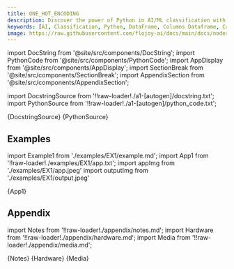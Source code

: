 ```yaml
---
title: ONE_HOT_ENCODING
description: Discover the power of Python in AI/ML classification with the ONE_HOT_ENCODING node that creates encoding from a dataframe and columns dataframe that contain categorical features.
keywords: [AI, Classification, Python, DataFrame, Columns Dataframe, Categorical Features, Encoding]
image: https://raw.githubusercontent.com/flojoy-ai/docs/main/docs/nodes/AI_ML/CLASSIFICATION/ONE_HOT_ENCODING/examples/EX1/output.jpeg
---
```



[//]: # (Custom component imports)

import DocString from '@site/src/components/DocString';
import PythonCode from '@site/src/components/PythonCode';
import AppDisplay from '@site/src/components/AppDisplay';
import SectionBreak from '@site/src/components/SectionBreak';
import AppendixSection from '@site/src/components/AppendixSection';

[//]: # (Docstring)

import DocstringSource from '!!raw-loader!./a1-[autogen]/docstring.txt';
import PythonSource from '!!raw-loader!./a1-[autogen]/python_code.txt';

<DocString>{DocstringSource}</DocString>
<PythonCode GLink='AI_ML/CLASSIFICATION/ONE_HOT_ENCODING/ONE_HOT_ENCODING.py'>{PythonSource}</PythonCode>

<SectionBreak />

[//]: # (Examples)

## Examples

import Example1 from './examples/EX1/example.md';
import App1 from '!!raw-loader!./examples/EX1/app.txt';
import appImg from './examples/EX1/app.jpeg'
import outputImg from './examples/EX1/output.jpeg'

<AppDisplay 
    nodeLabel='ONE_HOT_ENCODING'
    appImg={appImg}
    outputImg={outputImg}
    >
    {App1}
</AppDisplay>

<Example1 />

<SectionBreak />

[//]: # (Appendix)

## Appendix

import Notes from '!!raw-loader!./appendix/notes.md';
import Hardware from '!!raw-loader!./appendix/hardware.md';
import Media from '!!raw-loader!./appendix/media.md';

<AppendixSection index={0} folderPath='nodes/AI_ML/CLASSIFICATION/ONE_HOT_ENCODING/appendix/'>{Notes}</AppendixSection>
<AppendixSection index={1} folderPath='nodes/AI_ML/CLASSIFICATION/ONE_HOT_ENCODING/appendix/'>{Hardware}</AppendixSection>
<AppendixSection index={2} folderPath='nodes/AI_ML/CLASSIFICATION/ONE_HOT_ENCODING/appendix/'>{Media}</AppendixSection>